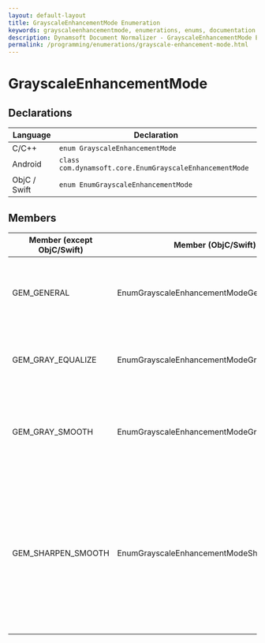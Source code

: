 ```yaml
---
layout: default-layout
title: GrayscaleEnhancementMode Enumeration
keywords: grayscaleenhancementmode, enumerations, enums, documentation
description: Dynamsoft Document Normalizer - GrayscaleEnhancementMode Enumeration
permalink: /programming/enumerations/grayscale-enhancement-mode.html
---
```


# GrayscaleEnhancementMode

## Declarations

| Language | Declaration |
| -------- | ----------- |
| C/C++ | `enum GrayscaleEnhancementMode` |
| Android | `class com.dynamsoft.core.EnumGrayscaleEnhancementMode` |
| ObjC / Swift | `enum EnumGrayscaleEnhancementMode` |

## Members

| Member (except ObjC/Swift) | Member (ObjC/Swift) | Value | Description | Valid Arguments |
| ------ | ------ |----- | ----------- | --------------- |
| GEM_GENERAL | EnumGrayscaleEnhancementModeGeneral| 0x02 | Takes the un-preprocessed grayscale image for following operations. | `N/A` |
| GEM_GRAY_EQUALIZE | EnumGrayscaleEnhancementModeGrayEqualize| 0x04 | Preprocesses the grayscale image using the gray equalization algorithm. | [`Sensitivity`]({{ site.parameters_reference }}grayscale-enhancement-modes.html#sensitivity) |
| GEM_GRAY_SMOOTH | EnumGrayscaleEnhancementModeGraySmooth| 0x08 | Preprocesses the grayscale image using the gray smoothing algorithm. | [`SmoothBlockSizeX`]({{ site.parameters_reference }}grayscale-enhancement-modes.html#smoothblocksizex)<br>[`SmoothBlockSizeY`]({{ site.parameters_reference }}grayscale-enhancement-modes.html#smoothblocksizey) |
| GEM_SHARPEN_SMOOTH | EnumGrayscaleEnhancementModeSharppenSmooth| 0x10 | Preprocesses the grayscale image using the sharpening and smoothing algorithm. | [`SmoothBlockSizeX`]({{ site.parameters_reference }}grayscale-enhancement-modes.html#smoothblocksizex)<br>[`SmoothBlockSizeY`]({{ site.parameters_reference }}grayscale-enhancement-modes.html#smoothblocksizey)<br>[`SharpenBlockSizeX`]({{ site.parameters_reference }}grayscale-enhancement-modes.html#sharpenblocksizex)<br>[`SharpenBlockSizeY`]({{ site.parameters_reference }}grayscale-enhancement-modes.html#sharpenblocksizey) |
